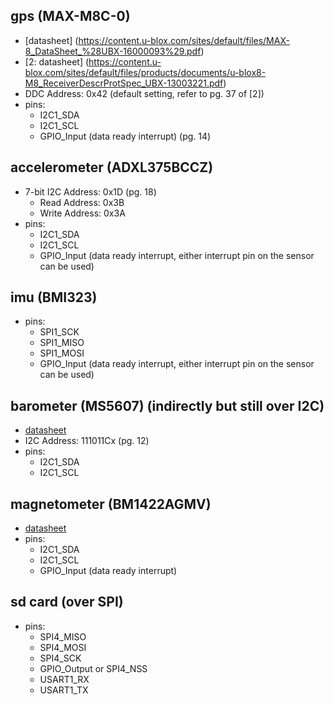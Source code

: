 ## gps (MAX-M8C-0)
- [datasheet] (https://content.u-blox.com/sites/default/files/MAX-8_DataSheet_%28UBX-16000093%29.pdf)
- [2: datasheet] (https://content.u-blox.com/sites/default/files/products/documents/u-blox8-M8_ReceiverDescrProtSpec_UBX-13003221.pdf)
- DDC Address: 0x42 (default setting, refer to pg. 37 of [2])
- pins:
  - I2C1_SDA
  - I2C1_SCL
  - GPIO_Input (data ready interrupt) (pg. 14)

## accelerometer (ADXL375BCCZ)
- 7-bit I2C Address: 0x1D (pg. 18)
  - Read Address: 0x3B
  - Write Address: 0x3A
- pins:
  - I2C1_SDA
  - I2C1_SCL
  - GPIO_Input (data ready interrupt, either interrupt pin on the sensor can be used)

## imu (BMI323)
- pins:
  - SPI1_SCK
  - SPI1_MISO
  - SPI1_MOSI
  - GPIO_Input (data ready interrupt, either interrupt pin on the sensor can be used)

## barometer (MS5607) (indirectly but still over I2C)
- [datasheet](https://www.te.com/commerce/DocumentDelivery/DDEController?Action=showdoc&DocId=Data+Sheet%7FMS5607-02BA03%7FB4%7Fpdf%7FEnglish%7FENG_DS_MS5607-02BA03_B4.pdf%7FMS560702BA03-50)
- I2C Address: 111011Cx (pg. 12) 
- pins:
  - I2C1_SDA
  - I2C1_SCL

## magnetometer (BM1422AGMV)
- [datasheet](https://fscdn.rohm.com/en/products/databook/datasheet/ic/sensor/geomagnetic/bm1422agmv-e.pdf)
- pins:
  - I2C1_SDA
  - I2C1_SCL
  - GPIO_Input (data ready interrupt)

## sd card (over SPI)
- pins:
  - SPI4_MISO
  - SPI4_MOSI
  - SPI4_SCK
  - GPIO_Output or SPI4_NSS
  - USART1_RX
  - USART1_TX
